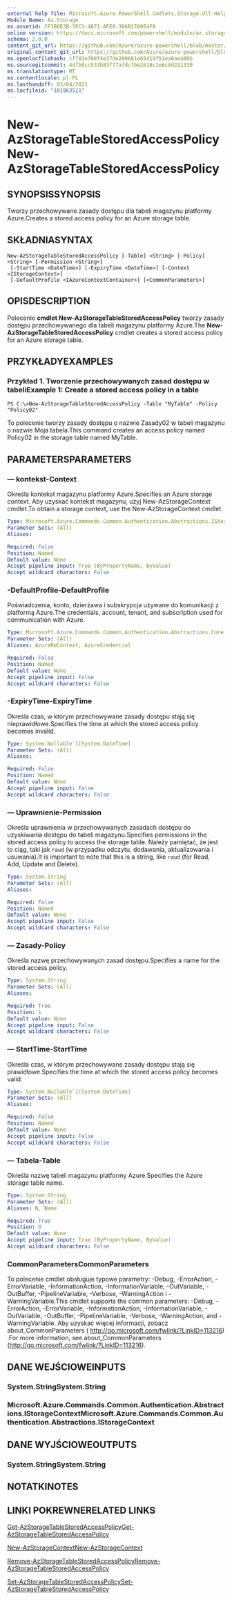 ```yaml
---
external help file: Microsoft.Azure.PowerShell.Cmdlets.Storage.dll-Help.xml
Module Name: Az.Storage
ms.assetid: CF3B6E3B-3FC1-4871-AFE0-366B17A9E4F8
online version: https://docs.microsoft.com/powershell/module/az.storage/new-azstoragetablestoredaccesspolicy
schema: 2.0.0
content_git_url: https://github.com/Azure/azure-powershell/blob/master/src/Storage/Storage.Management/help/New-AzStorageTableStoredAccessPolicy.md
original_content_git_url: https://github.com/Azure/azure-powershell/blob/master/src/Storage/Storage.Management/help/New-AzStorageTableStoredAccessPolicy.md
ms.openlocfilehash: cf783e708f4e37de209681e65d19f51ea6aea80b
ms.sourcegitcommit: 4dfb0cc533b83f77afdcfbe2618c1e6c8d221330
ms.translationtype: MT
ms.contentlocale: pl-PL
ms.lasthandoff: 03/04/2021
ms.locfileid: "101963521"
---
```

# <span data-ttu-id="5d770-101">New-AzStorageTableStoredAccessPolicy</span><span class="sxs-lookup"><span data-stu-id="5d770-101">New-AzStorageTableStoredAccessPolicy</span></span>

## <span data-ttu-id="5d770-102">SYNOPSIS</span><span class="sxs-lookup"><span data-stu-id="5d770-102">SYNOPSIS</span></span>
<span data-ttu-id="5d770-103">Tworzy przechowywane zasady dostępu dla tabeli magazynu platformy Azure.</span><span class="sxs-lookup"><span data-stu-id="5d770-103">Creates a stored access policy for an Azure storage table.</span></span>

## <span data-ttu-id="5d770-104">SKŁADNIA</span><span class="sxs-lookup"><span data-stu-id="5d770-104">SYNTAX</span></span>

```
New-AzStorageTableStoredAccessPolicy [-Table] <String> [-Policy] <String> [-Permission <String>]
 [-StartTime <DateTime>] [-ExpiryTime <DateTime>] [-Context <IStorageContext>]
 [-DefaultProfile <IAzureContextContainer>] [<CommonParameters>]
```

## <span data-ttu-id="5d770-105">OPIS</span><span class="sxs-lookup"><span data-stu-id="5d770-105">DESCRIPTION</span></span>
<span data-ttu-id="5d770-106">Polecenie **cmdlet New-AzStorageTableStoredAccessPolicy** tworzy zasady dostępu przechowywanego dla tabeli magazynu platformy Azure.</span><span class="sxs-lookup"><span data-stu-id="5d770-106">The **New-AzStorageTableStoredAccessPolicy** cmdlet creates a stored access policy for an Azure storage table.</span></span>

## <span data-ttu-id="5d770-107">PRZYKŁADY</span><span class="sxs-lookup"><span data-stu-id="5d770-107">EXAMPLES</span></span>

### <span data-ttu-id="5d770-108">Przykład 1. Tworzenie przechowywanych zasad dostępu w tabeli</span><span class="sxs-lookup"><span data-stu-id="5d770-108">Example 1: Create a stored access policy in a table</span></span>
```
PS C:\>New-AzStorageTableStoredAccessPolicy -Table "MyTable" -Policy "Policy02"
```

<span data-ttu-id="5d770-109">To polecenie tworzy zasady dostępu o nazwie Zasady02 w tabeli magazynu o nazwie Moja tabela.</span><span class="sxs-lookup"><span data-stu-id="5d770-109">This command creates an access policy named Policy02 in the storage table named MyTable.</span></span>

## <span data-ttu-id="5d770-110">PARAMETERS</span><span class="sxs-lookup"><span data-stu-id="5d770-110">PARAMETERS</span></span>

### <span data-ttu-id="5d770-111">— kontekst</span><span class="sxs-lookup"><span data-stu-id="5d770-111">-Context</span></span>
<span data-ttu-id="5d770-112">Określa kontekst magazynu platformy Azure.</span><span class="sxs-lookup"><span data-stu-id="5d770-112">Specifies an Azure storage context.</span></span>
<span data-ttu-id="5d770-113">Aby uzyskać kontekst magazynu, użyj New-AzStorageContext cmdlet.</span><span class="sxs-lookup"><span data-stu-id="5d770-113">To obtain a storage context, use the New-AzStorageContext cmdlet.</span></span>

```yaml
Type: Microsoft.Azure.Commands.Common.Authentication.Abstractions.IStorageContext
Parameter Sets: (All)
Aliases:

Required: False
Position: Named
Default value: None
Accept pipeline input: True (ByPropertyName, ByValue)
Accept wildcard characters: False
```

### <span data-ttu-id="5d770-114">-DefaultProfile</span><span class="sxs-lookup"><span data-stu-id="5d770-114">-DefaultProfile</span></span>
<span data-ttu-id="5d770-115">Poświadczenia, konto, dzierżawa i subskrypcja używane do komunikacji z platformą Azure.</span><span class="sxs-lookup"><span data-stu-id="5d770-115">The credentials, account, tenant, and subscription used for communication with Azure.</span></span>

```yaml
Type: Microsoft.Azure.Commands.Common.Authentication.Abstractions.Core.IAzureContextContainer
Parameter Sets: (All)
Aliases: AzureRmContext, AzureCredential

Required: False
Position: Named
Default value: None
Accept pipeline input: False
Accept wildcard characters: False
```

### <span data-ttu-id="5d770-116">-ExpiryTime</span><span class="sxs-lookup"><span data-stu-id="5d770-116">-ExpiryTime</span></span>
<span data-ttu-id="5d770-117">Określa czas, w którym przechowywane zasady dostępu stają się nieprawidłowe.</span><span class="sxs-lookup"><span data-stu-id="5d770-117">Specifies the time at which the stored access policy becomes invalid.</span></span>

```yaml
Type: System.Nullable`1[System.DateTime]
Parameter Sets: (All)
Aliases:

Required: False
Position: Named
Default value: None
Accept pipeline input: False
Accept wildcard characters: False
```

### <span data-ttu-id="5d770-118">— Uprawnienie</span><span class="sxs-lookup"><span data-stu-id="5d770-118">-Permission</span></span>
<span data-ttu-id="5d770-119">Określa uprawnienia w przechowywanych zasadach dostępu do uzyskiwania dostępu do tabeli magazynu.</span><span class="sxs-lookup"><span data-stu-id="5d770-119">Specifies permissions in the stored access policy to access the storage table.</span></span>
<span data-ttu-id="5d770-120">Należy pamiętać, że jest to ciąg, taki jak `raud` (w przypadku odczytu, dodawania, aktualizowania i usuwania).</span><span class="sxs-lookup"><span data-stu-id="5d770-120">It is important to note that this is a string, like `raud` (for Read, Add, Update and Delete).</span></span>

```yaml
Type: System.String
Parameter Sets: (All)
Aliases:

Required: False
Position: Named
Default value: None
Accept pipeline input: False
Accept wildcard characters: False
```

### <span data-ttu-id="5d770-121">— Zasady</span><span class="sxs-lookup"><span data-stu-id="5d770-121">-Policy</span></span>
<span data-ttu-id="5d770-122">Określa nazwę przechowywanych zasad dostępu.</span><span class="sxs-lookup"><span data-stu-id="5d770-122">Specifies a name for the stored access policy.</span></span>

```yaml
Type: System.String
Parameter Sets: (All)
Aliases:

Required: True
Position: 1
Default value: None
Accept pipeline input: False
Accept wildcard characters: False
```

### <span data-ttu-id="5d770-123">— StartTime</span><span class="sxs-lookup"><span data-stu-id="5d770-123">-StartTime</span></span>
<span data-ttu-id="5d770-124">Określa czas, w którym przechowywane zasady dostępu stają się prawidłowe.</span><span class="sxs-lookup"><span data-stu-id="5d770-124">Specifies the time at which the stored access policy becomes valid.</span></span>

```yaml
Type: System.Nullable`1[System.DateTime]
Parameter Sets: (All)
Aliases:

Required: False
Position: Named
Default value: None
Accept pipeline input: False
Accept wildcard characters: False
```

### <span data-ttu-id="5d770-125">— Tabela</span><span class="sxs-lookup"><span data-stu-id="5d770-125">-Table</span></span>
<span data-ttu-id="5d770-126">Określa nazwę tabeli magazynu platformy Azure.</span><span class="sxs-lookup"><span data-stu-id="5d770-126">Specifies the Azure storage table name.</span></span>

```yaml
Type: System.String
Parameter Sets: (All)
Aliases: N, Name

Required: True
Position: 0
Default value: None
Accept pipeline input: True (ByPropertyName, ByValue)
Accept wildcard characters: False
```

### <span data-ttu-id="5d770-127">CommonParameters</span><span class="sxs-lookup"><span data-stu-id="5d770-127">CommonParameters</span></span>
<span data-ttu-id="5d770-128">To polecenie cmdlet obsługuje typowe parametry: -Debug, -ErrorAction, -ErrorVariable, -InformationAction, -InformationVariable, -OutVariable, -OutBuffer, -PipelineVariable, -Verbose, -WarningAction i -WarningVariable.</span><span class="sxs-lookup"><span data-stu-id="5d770-128">This cmdlet supports the common parameters: -Debug, -ErrorAction, -ErrorVariable, -InformationAction, -InformationVariable, -OutVariable, -OutBuffer, -PipelineVariable, -Verbose, -WarningAction, and -WarningVariable.</span></span> <span data-ttu-id="5d770-129">Aby uzyskać więcej informacji, zobacz about_CommonParameters ( http://go.microsoft.com/fwlink/?LinkID=113216) .</span><span class="sxs-lookup"><span data-stu-id="5d770-129">For more information, see about_CommonParameters (http://go.microsoft.com/fwlink/?LinkID=113216).</span></span>

## <span data-ttu-id="5d770-130">DANE WEJŚCIOWE</span><span class="sxs-lookup"><span data-stu-id="5d770-130">INPUTS</span></span>

### <span data-ttu-id="5d770-131">System.String</span><span class="sxs-lookup"><span data-stu-id="5d770-131">System.String</span></span>

### <span data-ttu-id="5d770-132">Microsoft.Azure.Commands.Common.Authentication.Abstractions.IStorageContext</span><span class="sxs-lookup"><span data-stu-id="5d770-132">Microsoft.Azure.Commands.Common.Authentication.Abstractions.IStorageContext</span></span>

## <span data-ttu-id="5d770-133">DANE WYJŚCIOWE</span><span class="sxs-lookup"><span data-stu-id="5d770-133">OUTPUTS</span></span>

### <span data-ttu-id="5d770-134">System.String</span><span class="sxs-lookup"><span data-stu-id="5d770-134">System.String</span></span>

## <span data-ttu-id="5d770-135">NOTATKI</span><span class="sxs-lookup"><span data-stu-id="5d770-135">NOTES</span></span>

## <span data-ttu-id="5d770-136">LINKI POKREWNE</span><span class="sxs-lookup"><span data-stu-id="5d770-136">RELATED LINKS</span></span>

[<span data-ttu-id="5d770-137">Get-AzStorageTableStoredAccessPolicy</span><span class="sxs-lookup"><span data-stu-id="5d770-137">Get-AzStorageTableStoredAccessPolicy</span></span>](./Get-AzStorageTableStoredAccessPolicy.md)

[<span data-ttu-id="5d770-138">New-AzStorageContext</span><span class="sxs-lookup"><span data-stu-id="5d770-138">New-AzStorageContext</span></span>](./New-AzStorageContext.md)

[<span data-ttu-id="5d770-139">Remove-AzStorageTableStoredAccessPolicy</span><span class="sxs-lookup"><span data-stu-id="5d770-139">Remove-AzStorageTableStoredAccessPolicy</span></span>](./Remove-AzStorageTableStoredAccessPolicy.md)

[<span data-ttu-id="5d770-140">Set-AzStorageTableStoredAccessPolicy</span><span class="sxs-lookup"><span data-stu-id="5d770-140">Set-AzStorageTableStoredAccessPolicy</span></span>](./Set-AzStorageTableStoredAccessPolicy.md)


